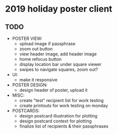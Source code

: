 # 2019 holiday poster client

## TODO

- POSTER VIEW:
  - upload image if passphrase
  - zoom out button
  - view header image, add header image
  - home refocus button
  - display location bar under square viewer
  - swipes to navigate squares, zoom out?
- UI:
  - make it responsive
- POSTER DESIGN:
  - design header of poster, upload it
- MISC:
  - create "test" recipient list for work testing
  - create printouts for work testing on monday
- POSTCARDS:
  - design postcard illustration for plotting
  - design postcard context for plotting
  - finalize list of recipients & their passphrases
